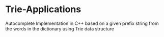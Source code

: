 # Trie-Applications
Autocomplete Implementation in C++ based on a given prefix string from the words in the dictionary using Trie data structure 
